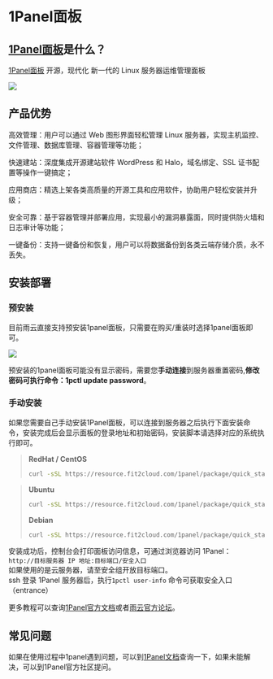 # 1Panel面板

## [1Panel面板](https://1panel.cn/docs/)是什么？
[1Panel面板](https://1panel.cn/docs/) 开源，现代化 新一代的 Linux 服务器运维管理面板

![](https://cn-sy1.rains3.com/rainyun-assets/pic/2024/04/20240409150826_5cc21e45cd825a2ee162144f829b9a92.png)


## 产品优势

高效管理：用户可以通过 Web 图形界面轻松管理 Linux 服务器，实现主机监控、文件管理、数据库管理、容器管理等功能；

快速建站：深度集成开源建站软件 WordPress 和 Halo，域名绑定、SSL 证书配置等操作一键搞定；

应用商店：精选上架各类高质量的开源工具和应用软件，协助用户轻松安装并升级；

安全可靠：基于容器管理并部署应用，实现最小的漏洞暴露面，同时提供防火墙和日志审计等功能；

一键备份：支持一键备份和恢复，用户可以将数据备份到各类云端存储介质，永不丢失。

## 安装部署

### 预安装

目前雨云直接支持预安装1panel面板，只需要在购买/重装时选择1panel面板即可。

![](https://cn-sy1.rains3.com/rainyun-assets/pic/2024/03/20240311103038_49c9dd47f8b2aac1c0bbf083de61ddb3.png)

预安装的1panel面板可能没有显示密码，需要您**手动连接**到服务器重置密码,**修改密码可执行命令：1pctl update password**。

### 手动安装

如果您需要自己手动安装1Panel面板，可以连接到服务器之后执行下面安装命令，安装完成后会显示面板的登录地址和初始密码，安装脚本请选择对应的系统执行即可。

> **RedHat / CentOS**
> ```bash
> curl -sSL https://resource.fit2cloud.com/1panel/package/quick_start.sh -o quick_start.sh && sh quick_start.sh
> ```

> **Ubuntu**
> ```bash
> curl -sSL https://resource.fit2cloud.com/1panel/package/quick_start.sh -o quick_start.sh && sudo bash quick_start.sh
> ```
> **Debian**
> ```bash
> curl -sSL https://resource.fit2cloud.com/1panel/package/quick_start.sh -o quick_start.sh && bash quick_start.sh
> ```

安装成功后，控制台会打印面板访问信息，可通过浏览器访问 1Panel： <br/>
`http://目标服务器 IP 地址:目标端口/安全入口`<br/>
如果使用的是云服务器，请至安全组开放目标端口。<br/>
ssh 登录 1Panel 服务器后，执行`1pctl user-info` 命令可获取安全入口（entrance）<br/>

更多教程可以查询[1Panel官方文档](https://1panel.cn/docs/)或者[雨云官方论坛](https://forum.rainyun.com/search?q=1panel)。

## 常见问题

如果在使用过程中1panel遇到问题，可以到[1Panel文档](https://1panel.cn/docs/faq/faq/)查询一下，如果未能解决，可以到1Panel官方社区提问。